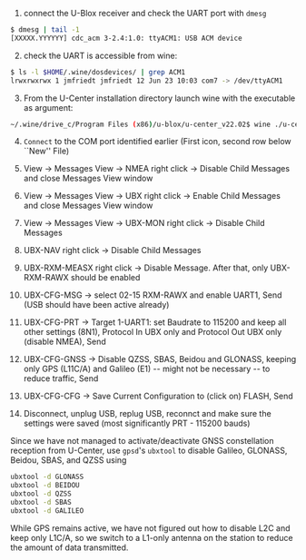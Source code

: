 1. connect the U-Blox receiver and check the UART port with ``dmesg``
```bash
$ dmesg | tail -1
[XXXXX.YYYYYY] cdc_acm 3-2.4:1.0: ttyACM1: USB ACM device
```

2. check the UART is accessible from wine:
```bash
$ ls -l $HOME/.wine/dosdevices/ | grep ACM1
lrwxrwxrwx 1 jmfriedt jmfriedt 12 Jun 23 10:03 com7 -> /dev/ttyACM1
```

3. From the U-Center installation directory launch wine with the executable as argument:
```bash
~/.wine/drive_c/Program Files (x86)/u-blox/u-center_v22.02$ wine ./u-center.exe
```

4. ``Connect`` to the COM port identified earlier (First icon, second row below ``New'' File)

5. View -> Messages View -> NMEA right click -> Disable Child Messages and close Messages View window

6. View -> Messages View -> UBX right click -> Enable Child Messages and close Messages View window

7. View -> Messages View -> UBX-MON right click -> Disable Child Messages 

8. UBX-NAV right click -> Disable Child Messages

9. UBX-RXM-MEASX right click -> Disable Message. After that, only UBX-RXM-RAWX should be enabled

10. UBX-CFG-MSG -> select 02-15 RXM-RAWX and enable UART1, Send (USB should
have been active already)

11. UBX-CFG-PRT -> Target 1-UART1: set Baudrate to 115200 and keep all other
settings (8N1), Protocol In UBX only and Protocol Out UBX only (disable NMEA), Send

12. UBX-CFG-GNSS -> Disable QZSS, SBAS, Beidou and GLONASS, keeping only GPS (L11C/A) and 
Galileo (E1) -- might not be necessary -- to reduce traffic, Send

13. UBX-CFG-CFG -> Save Current Configuration to (click on) FLASH, Send

14. Disconnect, unplug USB, replug USB, reconnct and make sure the settings were saved (most
significantly PRT - 115200 bauds)

Since we have not managed to activate/deactivate GNSS constellation reception from U-Center, use ``gpsd``'s ``ubxtool`` to disable Galileo, GLONASS, Beidou, SBAS, and QZSS using 
```bash
ubxtool -d GLONASS
ubxtool -d BEIDOU
ubxtool -d QZSS
ubxtool -d SBAS
ubxtool -d GALILEO
```
While GPS remains active, we have not figured out how to disable L2C and keep only L1C/A, so we switch to a L1-only antenna on the station to reduce the amount of data transmitted.
